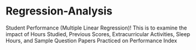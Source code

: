 # Regression-Analysis
Student Performance (Multiple Linear Regression)! This is to examine the impact of Hours Studied, Previous Scores, Extracurricular Activities, Sleep Hours, and Sample Question Papers Practiced on Performance Index
